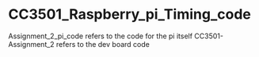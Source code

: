 # CC3501_Raspberry_pi_Timing_code
Assignment_2_pi_code refers to the code for the pi itself
CC3501-Assignment_2 refers to the dev board code
